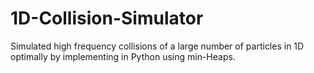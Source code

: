 # 1D-Collision-Simulator

Simulated high frequency collisions of a large number of particles in 1D optimally by implementing in Python using min-Heaps.
